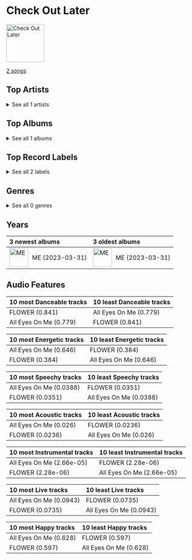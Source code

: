 # Check Out Later


<img src="https://i.scdn.co/image/ab67616d0000b273abbc5011c8ba3713db89c13e" alt="Check Out Later" width="100" />

[2 songs](tracks.md)

## Top Artists






<details>
<summary>See all 1 artists</summary>

| Number of Tracks | Art | Artist | 🔗 |
|---:|:---|:---|:---|
| 2 | <img src="https://i.scdn.co/image/ab6761610000e5ebcb6017286dd64ca6b77c879f" alt="" width="50" /> | JISOO | [🔗](https://open.spotify.com/artist/6UZ0ba50XreR4TM8u322gs) |

</details>


## Top Albums




<details>
<summary>See all 1 albums</summary>

| Number of Tracks | Art | Album | Release Date | 🔗 |
|---:|:---|:---|:---|:---|
| 2 | <img src="https://i.scdn.co/image/ab67616d0000b273f35b8a6c03cc633f734bd8ac" alt="" width="50" /> | ME | 2023-03-31 | [🔗](https://open.spotify.com/album/4QuczuzDZNzCDli5Gz6DQ0) |

</details>


## Top Record Labels




<details>
<summary>See all 2 labels</summary>

| Number of Tracks | Label |
|---:|:---|
| 2 | [YG Entertainment](../../labels/yg_entertainment.md) |
| 2 | [Interscope Records](../../labels/interscope_records.md) |

</details>


## Genres




<details>
<summary>See all 0 genres</summary>

| Number of Tracks | Genre |
|---|---|

</details>


## Years





| 3 newest albums | 3 oldest albums |
|:---|:---|
| <div style="display:flex; align-items:center;"><img src="https://i.scdn.co/image/ab67616d0000b273f35b8a6c03cc633f734bd8ac" alt="ME" width="50" /> <span style="padding-left:10px;">ME (2023-03-31)</span></div> | <div style="display:flex; align-items:center;"><img src="https://i.scdn.co/image/ab67616d0000b273f35b8a6c03cc633f734bd8ac" alt="ME" width="50" /> <span style="padding-left:10px;">ME (2023-03-31)</span></div> |
## Audio Features

| 10 most Danceable tracks | 10 least Danceable tracks |
|:---|:---|
| FLOWER (0.841) | All Eyes On Me (0.779) |
| All Eyes On Me (0.779) | FLOWER (0.841) |

| 10 most Energetic tracks | 10 least Energetic tracks |
|:---|:---|
| All Eyes On Me (0.646) | FLOWER (0.384) |
| FLOWER (0.384) | All Eyes On Me (0.646) |

| 10 most Speechy tracks | 10 least Speechy tracks |
|:---|:---|
| All Eyes On Me (0.0388) | FLOWER (0.0351) |
| FLOWER (0.0351) | All Eyes On Me (0.0388) |

| 10 most Acoustic tracks | 10 least Acoustic tracks |
|:---|:---|
| All Eyes On Me (0.026) | FLOWER (0.0236) |
| FLOWER (0.0236) | All Eyes On Me (0.026) |

| 10 most Instrumental tracks | 10 least Instrumental tracks |
|:---|:---|
| All Eyes On Me (2.66e-05) | FLOWER (2.28e-06) |
| FLOWER (2.28e-06) | All Eyes On Me (2.66e-05) |

| 10 most Live tracks | 10 least Live tracks |
|:---|:---|
| All Eyes On Me (0.0943) | FLOWER (0.0735) |
| FLOWER (0.0735) | All Eyes On Me (0.0943) |

| 10 most Happy tracks | 10 least Happy tracks |
|:---|:---|
| All Eyes On Me (0.628) | FLOWER (0.597) |
| FLOWER (0.597) | All Eyes On Me (0.628) |
